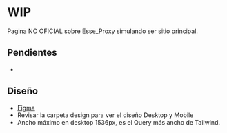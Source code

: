 # WIP

Pagina NO OFICIAL sobre Esse_Proxy simulando ser sitio principal.

## Pendientes
 - 

## Diseño

 - [Figma](https://www.figma.com/file/Itetmk1dRUwEfS0ofwgJfq/Esse_Proxy)
 - Revisar la carpeta design para ver el diseño Desktop y Mobile
 - Ancho máximo en desktop 1536px, es el Query más ancho de Tailwind.
